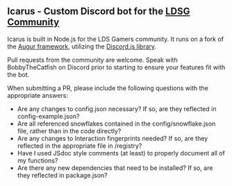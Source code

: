 ## Icarus - Custom Discord bot for the [LDSG Community](https://ldsgamers.com)

Icarus is built in Node.js for the LDS Gamers community. It runs on a fork of the [Augur framework](https://github.com/BobbyTheCatfish/augurbot), utilizing the [Discord.js library](https://discord.js.org/).

Pull requests from the community are welcome. Speak with BobbyTheCatfish on Discord prior to starting to ensure your features fit with the bot.

When submitting a PR, please include the following questions with the appropriate answers:
* Are any changes to config.json necessary? If so, are they reflected in config-example.json?
* Are all referenced snowflakes contained in the config/snowflake.json file, rather than in the code directly?
* Are any changes to Interaction fingerprints needed? If so, are they reflected in the appropriate file in /registry?
* Have I used JSdoc style comments (at least) to properly document all of my functions? 
* Are there any new dependencies that need to be installed? If so, are they reflected in package.json?
